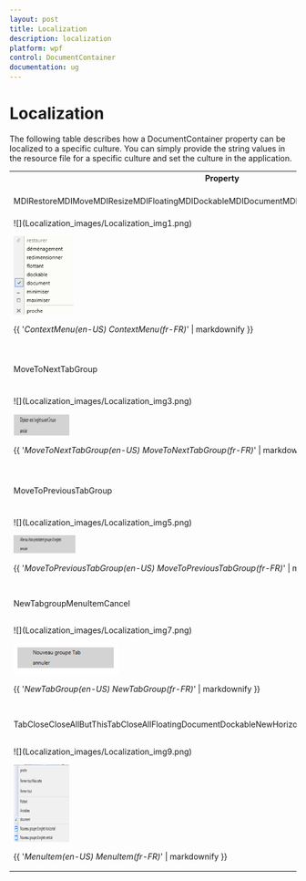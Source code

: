 ```yaml
---
layout: post
title: Localization
description: localization
platform: wpf
control: DocumentContainer
documentation: ug
---
```


# Localization

The following table describes how a DocumentContainer property can be localized to a specific culture. You can simply provide the string values in the resource file for a specific culture and set the culture in the application.



<table>
<tr>
<th colspan = "5">
Property</th><th>
Description</th></tr>
<tr>
<td colspan = "5">
MDIRestoreMDIMoveMDIResizeMDIFloatingMDIDockableMDIDocumentMDIMinimizeMDIMaximizeMDIClose</td><td>
Sets the string for the context menu item in DocumentContainer.</td></tr>
<tr>
<td colspan = "6">
![](Localization_images/Localization_img1.png)

![C:/Users/Sugapriyam/Desktop/LocalizationUG_Doc Image/LocalizationUG_Doc Image/36.png](Localization_images/Localization_img2.png)

{{ '_ContextMenu(en-US)                                                      ContextMenu(fr-FR)_' | markdownify }}</td></tr>
<tr>
<td colspan = "4">
MoveToNextTabGroup </td><td colspan = "2">
Sets the string for MoveToNextTabGroup context menu item in DockingManager and DocumentContainer.</td></tr>
<tr>
<td colspan = "6">
![](Localization_images/Localization_img3.png)

![](Localization_images/Localization_img4.png)

{{ '_MoveToNextTabGroup(en-US)                                       MoveToNextTabGroup(fr-FR)_' | markdownify }}</td></tr>
<tr>
<td colspan = "3">
MoveToPreviousTabGroup</td><td colspan = "3">
Sets the string for MoveToPreviousTabGroup context menu item in DockingManager and DocumentContainer.</td></tr>
<tr>
<td colspan = "6">
![](Localization_images/Localization_img5.png)

![](Localization_images/Localization_img6.png)

{{ '_MoveToPreviousTabGroup(en-US)                           MoveToPreviousTabGroup(fr-FR)_' | markdownify }}</td></tr>
<tr>
<td colspan = "2">
NewTabgroupMenuItemCancel</td><td colspan = "4">
Sets the string for the Tab context menu item in DockingManager and DocumentContainer.</td></tr>
<tr>
<td colspan = "6">
![](Localization_images/Localization_img7.png)

![C:/Users/Sugapriyam/Desktop/LocalizationUG_Doc Image/LocalizationUG_Doc Image/48.png](Localization_images/Localization_img8.png)

{{ '_NewTabGroup(en-US)                                NewTabGroup(fr-FR)_' | markdownify }}</td></tr>
<tr>
<td>
TabCloseCloseAllButThisTabCloseAllFloatingDocumentDockableNewHorizontalTabGroupNewVerticalTabGroup</td><td colspan = "5">
Sets the string for the menu item in DocumentContainer and DockingManager.</td></tr>
<tr>
<td colspan = "6">
![](Localization_images/Localization_img9.png)

![](Localization_images/Localization_img10.png)

{{ '_MenuItem(en-US)                                                 MenuItem(fr-FR)_' | markdownify }}</td></tr>
</table>


